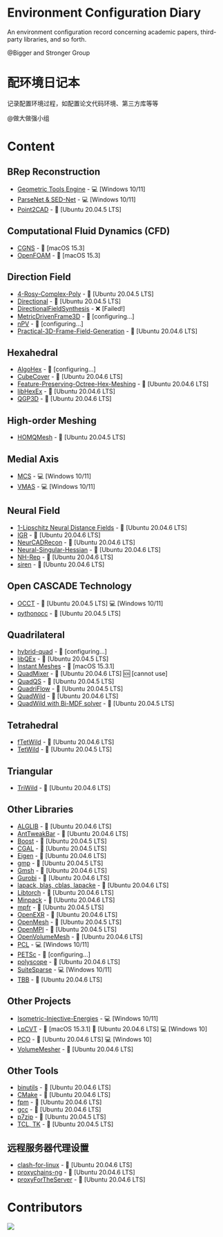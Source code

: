 # Environment Configuration Diary
An environment configuration record concerning academic papers, third-party libraries, and so forth. 

@Bigger and Stronger Group

# 配环境日记本
记录配置环境过程，如配置论文代码环境、第三方库等等

@做大做强小组

# Content
## BRep Reconstruction
- [Geometric Tools Engine] - :computer: [Windows 10/11]
- [ParseNet & SED-Net] - :computer: [Windows 10/11]
- [Point2CAD] - :penguin: [Ubuntu 20.04.5 LTS]

## Computational Fluid Dynamics (CFD)
- [CGNS] - :apple: [macOS 15.3]
- [OpenFOAM] - :apple: [macOS 15.3]

## Direction Field
- [4-Rosy-Complex-Poly] - :penguin: [Ubuntu 20.04.5 LTS]
- [Directional] - :penguin: [Ubuntu 20.04.5 LTS]
- [DirectionalFieldSynthesis] - :x: [Failed!]
- [MetricDrivenFrame3D] - :no_entry_sign: [configuring...]
- [nPV] - :no_entry_sign: [configuring...]
- [Practical-3D-Frame-Field-Generation] - :penguin: [Ubuntu 20.04.6 LTS]

## Hexahedral
- [AlgoHex] - :no_entry_sign: [configuring...]
- [CubeCover] - :penguin: [Ubuntu 20.04.6 LTS]
- [Feature-Preserving-Octree-Hex-Meshing] - :penguin: [Ubuntu 20.04.6 LTS]
- [libHexEx] - :penguin: [Ubuntu 20.04.6 LTS]
- [QGP3D] - :penguin: [Ubuntu 20.04.6 LTS]

## High-order Meshing
- [HOMQMesh] - :penguin: [Ubuntu 20.04.5 LTS]

## Medial Axis
- [MCS] - :computer: [Windows 10/11]
- [VMAS] - :computer: [Windows 10/11]

## Neural Field
- [1-Lipschitz Neural Distance Fields] - :penguin: [Ubuntu 20.04.6 LTS]
- [IGR] - :penguin: [Ubuntu 20.04.6 LTS]
- [NeurCADRecon] - :penguin: [Ubuntu 20.04.6 LTS]
- [Neural-Singular-Hessian] - :penguin: [Ubuntu 20.04.6 LTS]
- [NH-Rep] - :penguin: [Ubuntu 20.04.6 LTS]
- [siren] - :penguin: [Ubuntu 20.04.6 LTS]

## Open CASCADE Technology
- [OCCT] - :penguin: [Ubuntu 20.04.5 LTS] :computer: [Windows 10/11]
- [pythonocc] - :penguin: [Ubuntu 20.04.5 LTS]

## Quadrilateral
- [hybrid-quad] - :no_entry_sign: [configuring...]
- [libQEx] - :penguin: [Ubuntu 20.04.5 LTS]
- [Instant Meshes] - :apple: [macOS 15.3.1]
- [QuadMixer] - :penguin: [Ubuntu 20.04.6 LTS] :sos: [cannot use]
- [QuadQS] - :penguin: [Ubuntu 20.04.5 LTS]
- [QuadriFlow] - :penguin: [Ubuntu 20.04.5 LTS]
- [QuadWild] - :penguin: [Ubuntu 20.04.6 LTS]
- [QuadWild with Bi-MDF solver] - :penguin: [Ubuntu 20.04.5 LTS]

## Tetrahedral
- [fTetWild] - :penguin: [Ubuntu 20.04.6 LTS]
- [TetWild] - :penguin: [Ubuntu 20.04.5 LTS]

## Triangular
- [TriWild] - :penguin: [Ubuntu 20.04.6 LTS]

## Other Libraries
- [ALGLIB] - :penguin: [Ubuntu 20.04.6 LTS]
- [AntTweakBar] - :penguin: [Ubuntu 20.04.6 LTS]
- [Boost] - :penguin: [Ubuntu 20.04.5 LTS]
- [CGAL] - :penguin: [Ubuntu 20.04.5 LTS]
- [Eigen] - :penguin: [Ubuntu 20.04.6 LTS]
- [gmp] - :penguin: [Ubuntu 20.04.5 LTS]
- [Gmsh] - :penguin: [Ubuntu 20.04.6 LTS]
- [Gurobi] - :penguin: [Ubuntu 20.04.6 LTS]
- [lapack, blas, cblas, lapacke] - :penguin: [Ubuntu 20.04.6 LTS]
- [Libtorch] - :penguin: [Ubuntu 20.04.6 LTS]
- [Minpack] - :penguin: [Ubuntu 20.04.6 LTS]
- [mpfr] - :penguin: [Ubuntu 20.04.5 LTS]
- [OpenEXR] - :penguin: [Ubuntu 20.04.6 LTS]
- [OpenMesh] - :penguin: [Ubuntu 20.04.5 LTS]
- [OpenMPI] - :penguin: [Ubuntu 20.04.5 LTS]
- [OpenVolumeMesh] - :penguin: [Ubuntu 20.04.6 LTS]
- [PCL] - :computer: [Windows 10/11]
- [PETSc] - :no_entry_sign: [configuring...]
- [polyscope] - :penguin: [Ubuntu 20.04.6 LTS]
- [SuiteSparse] - :computer: [Windows 10/11]
- [TBB] - :penguin: [Ubuntu 20.04.6 LTS]

## Other Projects
- [Isometric-Injective-Energies] - :computer: [Windows 10/11]
- [LpCVT] - :apple: [macOS 15.3.1] :penguin: [Ubuntu 20.04.6 LTS] :computer: [Windows 10]
- [PCO] - :penguin: [Ubuntu 20.04.6 LTS] :computer: [Windows 10]
- [VolumeMesher] - :penguin: [Ubuntu 20.04.6 LTS]

## Other Tools
- [binutils] - :penguin: [Ubuntu 20.04.6 LTS]
- [CMake] - :penguin: [Ubuntu 20.04.6 LTS]
- [fpm] - :penguin: [Ubuntu 20.04.6 LTS]
- [gcc] - :penguin: [Ubuntu 20.04.6 LTS]
- [p7zip] - :penguin: [Ubuntu 20.04.5 LTS]
- [TCL, TK] - :penguin: [Ubuntu 20.04.5 LTS]

## 远程服务器代理设置
- [clash-for-linux] - :penguin: [Ubuntu 20.04.6 LTS]
- [proxychains-ng] - :penguin: [Ubuntu 20.04.6 LTS]
- [proxyForTheServer] - :penguin: [Ubuntu 20.04.6 LTS]

 # Contributors

<a href="https://contributors-img.web.app/image?repo=Bigger-and-Stronger/environment-configuration-diary">
  <img src="https://contributors-img.web.app/image?repo=Bigger-and-Stronger/environment-configuration-diary"/>
</a>

[1-Lipschitz Neural Distance Fields]: src/1-Lipschitz-Neural-Distance-Fields-Ubuntu20.04.6/
[4-Rosy-Complex-Poly]: src/4-Rosy-Complex-Poly/
[ALGLIB]: src/ALGLIB/
[AlgoHex]: src/AlgoHex/
[AntTweakBar]: src/AntTweakBar/
[binutils]: src/binutils/
[Boost]: src/Boost/
[CGAL]: src/CGAL/
[CGNS]: src/CGNS/
[clash-for-linux]: src/clash-for-linux/
[CMake]: src/CMake/
[CubeCover]: src/CubeCover/
[Directional]: src/Directional/
[DirectionalFieldSynthesis]: src/DirectionalFieldSynthesis/
[Eigen]: src/Eigen/
[Feature-Preserving-Octree-Hex-Meshing]: src/Feature-Preserving-Octree-Hex-Meshing/
[fpm]: src/fpm/
[fTetWild]: src/fTetWild/
[gcc]: src/gcc/
[Geometric Tools Engine]: src/Geometric-Tools-Engine/
[gmp]: src/gmp/
[Gmsh]: src/Gmsh/
[Gurobi]: src/Gurobi/
[HOMQMesh]: src/HOHQMesh/
[hybrid-quad]: src/hybrid-quad/
[IGR]: src/IGR/
[Instant Meshes]: src/Instant-Meshes/
[Isometric-Injective-Energies]: src/Isometric-Injective-Energies/
[lapack, blas, cblas, lapacke]: src/LAPACK/
[libHexEx]: src/libHexEx/
[libQEx]: src/libQEx/
[Libtorch]: src/Libtorch/
[LpCVT]: src/LpCVT/
[MCS]: src/MCS/
[MetricDrivenFrame3D]: src/MetricDrivenFrame3D/
[Minpack]: src/Minpack/
[mpfr]: src/mpfr/
[NeurCADRecon]: src/NeurCADRecon/
[Neural-Singular-Hessian]: src/Neural-Singular-Hessian/
[NH-Rep]: src/NH-Rep/
[nPV]: src/nPV/
[OCCT]: src/OCCT/
[OpenEXR]: src/OpenEXR/
[OpenFOAM]: src/OpenFOAM/
[OpenMesh]: src/OpenMesh/
[OpenMPI]: src/OpenMPI/
[OpenVolumeMesh]: src/OpenVolumeMesh/
[p7zip]: src/p7zip/
[ParseNet & SED-Net]: src/ParseNet+SED_Net/
[PCL]: src/PCL/
[PCO]: src/PCO/
[PETSc]: src/PETSc/
[Point2CAD]: src/Point2CAD/
[polyscope]: src/polyscope/
[Practical-3D-Frame-Field-Generation]: src/Practical-3D-Frame-Field-Generation/
[pythonocc]: src/pythonocc/
[QGP3D]: src/QGP3D/
[QuadMixer]: src/QuadMixer/
[QuadQS]: src/QuadQS/
[QuadriFlow]: src/QuadriFlow/
[QuadWild]: src/QuadWild/
[QuadWild with Bi-MDF solver]: src/QuadWild-Bi-MDF-solver/
[siren]: src/siren/
[SuiteSparse]: src/SuiteSparse/
[TBB]: src/TBB/
[TCL, TK]: src/TCL-TK/
[TetWild]: src/TetWild/
[TriWild]: src/TriWild/
[VMAS]: src/VMAS/
[VolumeMesher]: src/VolumeMesher/
[proxychains-ng]: src/proxychains-ng/
[proxyForTheServer]: src/proxyForTheServer/
